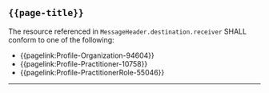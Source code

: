 ## <code>{{page-title}}</code>

The resource referenced in `MessageHeader.destination.receiver` SHALL conform to one of the following:

- {{pagelink:Profile-Organization-94604}}
- {{pagelink:Profile-Practitioner-10758}}
- {{pagelink:Profile-PractitionerRole-55046}}

---
